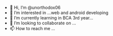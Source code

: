 - 👋 Hi, I’m @unorthodox06
- 👀 I’m interested in ...web and android developing
- 🌱 I’m currently learning in BCA 3rd year...
- 💞️ I’m looking to collaborate on ...
- 📫 How to reach me ...

<!---
unorthodox06/unorthodox06 is a ✨ special ✨ repository because its `README.md` (this file) appears on your GitHub profile.
You can click the Preview link to take a look at your changes.
--->
